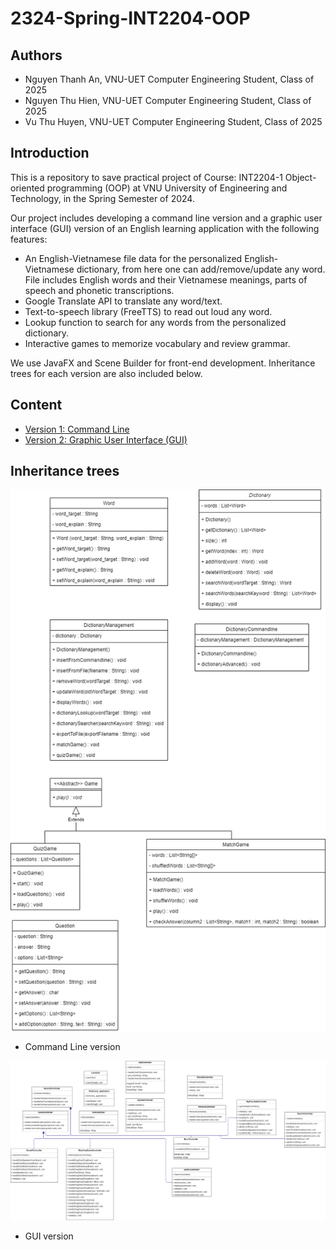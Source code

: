 # 2324-Spring-INT2204-OOP

## Authors
- Nguyen Thanh An, VNU-UET Computer Engineering Student, Class of 2025
- Nguyen Thu Hien, VNU-UET Computer Engineering Student, Class of 2025
- Vu Thu Huyen, VNU-UET Computer Engineering Student, Class of 2025

## Introduction
This is a repository to save practical project of Course: INT2204-1 Object-oriented programming (OOP) at VNU University of Engineering and Technology, in the Spring Semester of 2024.

Our project includes developing a command line version and a graphic user interface (GUI) version of an English learning application with the following features:
- An English-Vietnamese file data for the personalized English-Vietnamese dictionary, from here one can add/remove/update any word. File includes English words and their Vietnamese meanings, parts of speech and phonetic transcriptions.
- Google Translate API to translate any word/text.
- Text-to-speech library (FreeTTS) to read out loud any word.
- Lookup function to search for any words from the personalized dictionary.
- Interactive games to memorize vocabulary and review grammar.

We use JavaFX and Scene Builder for front-end development. Inheritance trees for each version are also included below.

## Content
- [Version 1: Command Line](https://github.com/chicken-1/OOP/tree/main/Dictionary_3_5/src/main/base)
- [Version 2: Graphic User Interface (GUI)](https://github.com/chicken-1/OOP/tree/main/Dictionary_3_5/src/main/java)

## Inheritance trees
![plot](https://github.com/chicken-1/OOP/blob/main/Dictionary_3_5/src/main/image/commandline.drawio.png?raw=true)
- Command Line version

![plot](https://github.com/chicken-1/OOP/blob/main/Dictionary_3_5/src/main/image/GUI1.drawio.png?raw=true)
- GUI version

